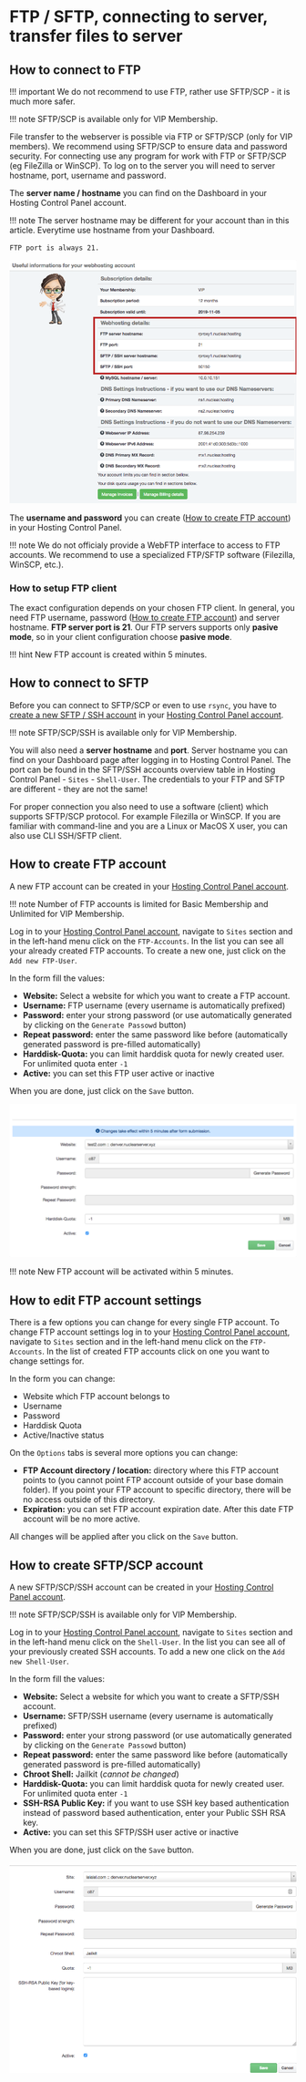 # FTP / SFTP, connecting to server, transfer files to server

## How to connect to FTP

!!! important
	We do not recommend to use FTP, rather use SFTP/SCP - it is much more safer.

!!! note
	SFTP/SCP is available only for VIP Membership.

File transfer to the webserver is possible via FTP or SFTP/SCP (only for VIP members). We recommend using SFTP/SCP to ensure data and password security. For connecting use any program for work with FTP or SFTP/SCP (eg FileZilla or WinSCP). To log on to the server you will need to server hostname, port, username and password.

The **server name / hostname** you can find on the Dashboard in your Hosting Control Panel account.

!!! note
	The server hostname may be different for your account than in this article. Everytime use hostname from your Dashboard.

	FTP port is always 21.

![Webhosting details - FTP](img/dashboard_webhosting_details.png)

The **username and password** you can create ([How to create FTP account](#how-to-create-ftp-account)) in your Hosting Control Panel.

!!! note
	We do not officialy provide a WebFTP interface to access to FTP accounts. We recommend to use a specialized FTP/SFTP software (Filezilla, WinSCP, etc.).

### How to setup FTP client

The exact configuration depends on your chosen FTP client. In general, you need FTP username, password ([How to create FTP account](#how-to-create-ftp-account)) and server hostname. **FTP server port is 21**. Our FTP servers supports only **pasive mode**, so in your client configuration choose **pasive mode**.

!!! hint
	New FTP account is created within 5 minutes.

## How to connect to SFTP

Before you can connect to SFTP/SCP or even to use ```rsync```, you have to [create a new SFTP / SSH account](#how-to-create-sftp-scp-account) in your [Hosting Control Panel account](https://my.nuclear.hosting).

!!! note
	SFTP/SCP/SSH is available only for VIP Membership.

You will also need a **server hostname** and **port**. Server hostname you can find on your Dashboard page after logging in to Hosting Control Panel. The port can be found in the SFTP/SSH accounts overview table in Hosting Control Panel - ```Sites``` - ```Shell-User```. The credentials to your FTP and SFTP are different - they are not the same!

For proper connection you also need to use a software (client) which supports SFTP/SCP protocol. For example Filezilla or WinSCP. If you are familiar with command-line and you are a Linux or MacOS X user, you can also use CLI SSH/SFTP client.

## How to create FTP account

A new FTP account can be created in your [Hosting Control Panel account](https://my.nuclear.hosting).

!!! note
	Number of FTP accounts is limited for Basic Membership and Unlimited for VIP Membership.

Log in to your [Hosting Control Panel account](https://my.nuclear.hosting), navigate to ```Sites``` section and in the left-hand menu click on the ```FTP-Accounts```. In the list you can see all your already created FTP accounts. To create a new one, just click on the ```Add new FTP-User```.

In the form fill the values:

 - **Website:** Select a website for which you want to create a FTP account.
 - **Username:** FTP username (every username is automatically prefixed)
 - **Password:** enter your strong password (or use automatically generated by clicking on the ```Generate Passowd``` button)
 - **Repeat password:** enter the same password like before (automatically generated password is pre-filled automatically)
 - **Harddisk-Quota:** you can limit harddisk quota for newly created user. For unlimited quota enter ```-1```
 - **Active:** you can set this FTP user active or inactive

When you are done, just click on the ```Save``` button.

![FTP Account Add](img/ftp_account_add.png)

!!! note
	New FTP account will be activated within 5 minutes.

## How to edit FTP account settings

There is a few options you can change for every single FTP account. To change FTP account settings log in to your [Hosting Control Panel account](https://my.nuclear.hosting), navigate to ```Sites``` section and in the left-hand menu click on the ```FTP-Accounts```. In the list of created FTP accounts click on one you want to change settings for.

In the form you can change:

 - Website which FTP account belongs to
 - Username
 - Password
 - Harddisk Quota
 - Active/Inactive status

On the ```Options``` tabs is several more options you can change:

 - **FTP Account directory / location:** directory where this FTP account points to (you cannot point FTP account outside of your base domain folder). If you point your FTP account to specific directory, there will be no access outside of this directory.
 - **Expiration:** you can set FTP account expiration date. After this date FTP account will be no more active.

 All changes will be applied after you click on the ```Save``` button.

## How to create SFTP/SCP account

A new SFTP/SCP/SSH account can be created in your [Hosting Control Panel account](https://my.nuclear.hosting).

!!! note
	SFTP/SCP/SSH is available only for VIP Membership.

Log in to your [Hosting Control Panel account](https://my.nuclear.hosting), navigate to ```Sites``` section and in the left-hand menu click on the ```Shell-User```. In the list you can see all of your previously created SSH accounts. To add a new one click on the ```Add new Shell-User```.

In the form fill the values:

 - **Website:** Select a website for which you want to create a SFTP/SSH account.
 - **Username:** SFTP/SSH username (every username is automatically prefixed)
 - **Password:** enter your strong password (or use automatically generated by clicking on the ```Generate Passowd``` button)
 - **Repeat password:** enter the same password like before (automatically generated password is pre-filled automatically)
 - **Chroot Shell:** Jailkit (*cannot be changed*)
 - **Harddisk-Quota:** you can limit harddisk quota for newly created user. For unlimited quota enter ```-1```
 - **SSH-RSA Public Key:** if you want to use SSH key based authentication instead of password based authentication, enter your Public SSH RSA key.
 - **Active:** you can set this SFTP/SSH user active or inactive

When you are done, just click on the ```Save``` button.

![SFTP/SSH Account add](img/ssh_account_add.png)